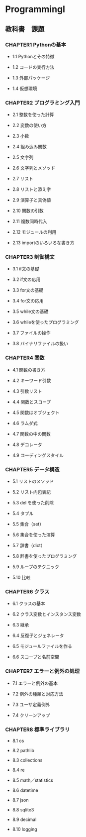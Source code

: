 # ProgrammingI
## 教科書　課題
### CHAPTER1 Pythonの基本
- 1.1 Pythonとその特徴

- 1.2 コードの実行方法

- 1.3 外部パッケージ

- 1.4 仮想環境
### CHAPTER2 プログラミング入門
- 2.1 整数を使った計算

- 2.2 変数の使い方

- 2.3 小数

- 2.4 組み込み関数

- 2.5 文字列

- 2.6 文字列とメソッド

- 2.7 リスト

- 2.8 リストと添え字

- 2.9 演算子と真偽値

- 2.10 関数の引数

- 2.11 複数同時代入

- 2.12 モジュールの利用

- 2.13 importのいろいろな書き方
### CHAPTER3 制御構文
- 3.1 if文の基礎

- 3.2 if文の応用

- 3.3 for文の基礎

- 3.4 for文の応用

- 3.5 while文の基礎

- 3.6 whileを使ったプログラミング

- 3.7 ファイルの操作

- 3.8 バイナリファイルの扱い
### CHAPTER4 関数
- 4.1 関数の書き方

- 4.2 キーワード引数

- 4.3 引数リスト

- 4.4 関数とスコープ

- 4.5 関数はオブジェクト

- 4.6 ラムダ式

- 4.7 関数の中の関数

- 4.8 デコレータ

- 4.9 コーディングスタイル
### CHAPTER5 データ構造
- 5.1 リストのメソッド

- 5.2 リスト内包表記

- 5.3 del を使った削除

- 5.4 タプル

- 5.5 集合（set）

- 5.6 集合を使った演算

- 5.7 辞書（dict）

- 5.8 辞書を使ったプログラミング

- 5.9 ループのテクニック

- 5.10 比較
### CHAPTER6 クラス
- 6.1 クラスの基本

- 6.2 クラス変数とインスタンス変数

- 6.3 継承

- 6.4 反復子とジェネレータ

- 6.5 モジュールファイルを作る

- 6.6 スコープと名前空間
### CHAPTER7 エラーと例外の処理
- 7.1 エラーと例外の基本

- 7.2 例外の種類と対応方法

- 7.3 ユーザ定義例外

- 7.4 クリーンアップ
### CHAPTER8 標準ライブラリ
- 8.1 os

- 8.2 pathlib

- 8.3 collections

- 8.4 re

- 8.5 math／statistics

- 8.6 datetime

- 8.7 json

- 8.8 sqlite3

- 8.9 decimal

- 8.10 logging
